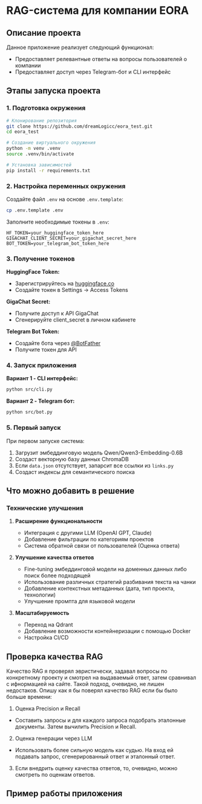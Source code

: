 # RAG-система для компании EORA

## Описание проекта

Данное приложение реализует следующий функционал:
- Предоставляет релевантные ответы на вопросы пользователей о компании
- Предоставляет доступ через Telegram-бот и CLI интерфейс

## Этапы запуска проекта

### 1. Подготовка окружения

```bash
# Клонирование репозитория
git clone https://github.com/dreamLogicc/eora_test.git
cd eora_test

# Создание виртуального окружения
python -m venv .venv
source .venv/bin/activate  

# Установка зависимостей
pip install -r requirements.txt
```

### 2. Настройка переменных окружения

Создайте файл `.env` на основе `.env.template`:

```bash
cp .env.template .env
```

Заполните необходимые токены в `.env`:
```
HF_TOKEN=your_huggingface_token_here
GIGACHAT_CLIENT_SECRET=your_gigachat_secret_here
BOT_TOKEN=your_telegram_bot_token_here
```

### 3. Получение токенов

**HuggingFace Token:**
- Зарегистрируйтесь на [huggingface.co](https://huggingface.co)
- Создайте токен в Settings → Access Tokens

**GigaChat Secret:**
- Получите доступ к API GigaChat
- Сгенерируйте client_secret в личном кабинете

**Telegram Bot Token:**
- Создайте бота через [@BotFather](https://t.me/botfather)
- Получите токен для API

### 4. Запуск приложения

**Вариант 1 - CLI интерфейс:**
```bash
python src/cli.py
```

**Вариант 2 - Telegram бот:**
```bash
python src/bot.py
```

### 5. Первый запуск

При первом запуске система:
1. Загрузит эмбеддинговую модель Qwen/Qwen3-Embedding-0.6B
2. Создаст векторную базу данных ChromaDB
3. Если `data.json` отсутствует, запарсит все ссылки из `links.py`
4. Создаст индексы для семантического поиска

## Что можно добавить в решение

### Технические улучшения

1. **Расширение функциональности**
   - Интеграция с другими LLM (OpenAI GPT, Claude)
   - Добавление фильтрации по категориям проектов
   - Система обратной связи от пользователей (Оценка ответа)

2. **Улучшение качества ответов**
   - Fine-tuning эмбеддинговой модели на доменных данных либо поиск более подходящей
   - Использование различных стратегий разбивания текста на чанки
   - Добавление контекстных метаданных (дата, тип проекта, технологии)
   - Улучшение промпта для языковой модели

3. **Масштабируемость**
   - Переход на Qdrant
   - Добавление возможности контейнеризации с помощью Docker
   - Настройка CI/CD

## Проверка качества RAG

Качество RAG я проверял эвристически, задавал вопросы по конкретному проекту и смотрел на выдаваемый ответ, затем сравнивал с ифнормацией на сайте. Такой подход, очевидно, не лишен недостаков. 
Опишу как я бы поверял качество RAG если бы было больше времени:

1. Оценка Precision и Recall
- Составить запросы и для каждого запроса подобрать эталонные документы. Затем вычилить Precision и Recall.

2. Оценка генерации через LLM
- Использовать более сильную модель как судью. На вход ей подавать запрос, сгенерированный ответ и эталонный ответ.

3. Если внедрить оценку качества ответов, то, очевидно, можно смотреть по оценкам ответов.

## Пример работы приложения

![]()
![]()

